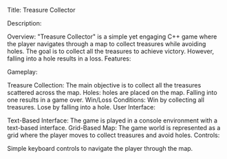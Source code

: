 Title: Treasure Collector

Description:

Overview: "Treasure Collector" is a simple yet engaging C++ game where the player navigates through a map to collect treasures while avoiding holes. The goal is to collect all the treasures to achieve victory. However, falling into a hole results in a loss. Features:

Gameplay:

Treasure Collection: The main objective is to collect all the treasures scattered across the map. Holes: holes are placed on the map. Falling into one results in a game over. Win/Loss Conditions: Win by collecting all treasures. Lose by falling into a hole. User Interface:

Text-Based Interface: The game is played in a console environment with a text-based interface. Grid-Based Map: The game world is represented as a grid where the player moves to collect treasures and avoid holes. Controls:

Simple keyboard controls to navigate the player through the map.
